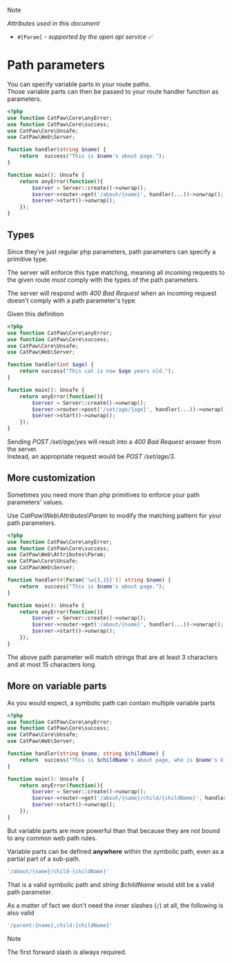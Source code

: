 > [!NOTE]
> _Attributes used in this document_
> - `#[Param]` - _supported by the open api service_ ✅

# Path parameters

You can specify variable parts in your route paths.\
Those variable parts can then be passed to your route handler function as parameters.

```php
<?php
use function CatPaw\Core\anyError;
use function CatPaw\Core\success;
use CatPaw\Core\Unsafe;
use CatPaw\Web\Server;

function handler(string $name) {
    return  success("This is $name's about page.");
}

function main(): Unsafe {
    return anyError(function(){
        $server = Server::create()->unwrap();
        $server->router->get('/about/{name}', handler(...))->unwrap();
        $server->start()->unwrap();
    });
}
```

## Types

Since they're just regular php parameters, path parameters can specify a primitive type.

The server will enforce this type matching, meaning all incoming requests to the given route _must_ comply with the
types of the path parameters.

The server will respond with _400 Bad Request_ when an incoming request doesn't comply with a path parameter's type.

Given this definition

```php
<?php
use function CatPaw\Core\anyError;
use function CatPaw\Core\success;
use CatPaw\Core\Unsafe;
use CatPaw\Web\Server;

function handler(int $age) {
    return success("This cat is now $age years old.");
}

function main(): Unsafe {
    return anyError(function(){
        $server = Server::create()->unwrap();
        $server->router->post('/set/age/{age}', handler(...))->unwrap();
        $server->start()->unwrap();
    });
}
```

Sending _POST /set/age/yes_ will result into a _400 Bad Request_ answer from the server.\
Instead, an appropriate request would be _POST /set/age/3_.

## More customization

Sometimes you need more than php primitives to enforce your path parameters' values.

Use _CatPaw\Web\Attributes\Param_ to modify the matching pattern for your path parameters.

```php
<?php
use function CatPaw\Core\anyError;
use function CatPaw\Core\success;
use CatPaw\Web\Attributes\Param;
use CatPaw\Core\Unsafe;
use CatPaw\Web\Server;

function handler(#[Param('\w{3,15}')] string $name) {
    return  success("This is $name's about page.");
}

function main(): Unsafe {
    return anyError(function(){
        $server = Server::create()->unwrap();
        $server->router->get('/about/{name}', handler(...))->unwrap();
        $server->start()->unwrap();
    });
}
```

The above path parameter will match strings that are at least 3 characters and at most 15 characters long.

## More on variable parts

As you would expect, a symbolic path can contain multiple variable parts

```php
<?php
use function CatPaw\Core\anyError;
use function CatPaw\Core\success;
use CatPaw\Core\Unsafe;
use CatPaw\Web\Server;

function handler(string $name, string $childName) {
    return  success("This is $childName's about page, who is $name's kitten.");
}

function main(): Unsafe {
    return anyError(function(){
        $server = Server::create()->unwrap();
        $server->router->get('/about/{name}/child/{childName}', handler(...))->unwrap();
        $server->start()->unwrap();
    });
}
```

But variable parts are more powerful than that because they are not bound to any common web path rules.

Variable parts can be defined **anywhere** within the symbolic path, even as a partial part of a sub-path.

```php
'/about/{name}/child-{childName}'
```

That is a valid symbolic path and _string $childName_ would still be a valid path parameter.

As a matter of fact we don't need the inner slashes (`/`) at all, the following is also valid

```php
'/parent:{name},child:{childName}'
```

> [!NOTE]
> The first forward slash is always required.
